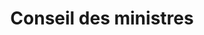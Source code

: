 ---
title: Conseil des ministres
longTitle: 'Conseil des ministres'
tags:
- gccommon
french:
- "[[Cabinet]]"
---